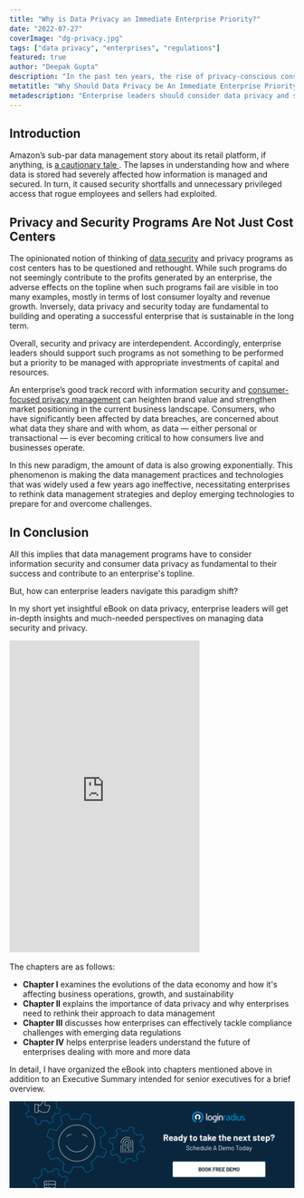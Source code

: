 ```yaml
---
title: "Why is Data Privacy an Immediate Enterprise Priority?"
date: "2022-07-27"
coverImage: "dg-privacy.jpg"
tags: ["data privacy", "enterprises", "regulations"]
featured: true 
author: "Deepak Gupta"
description: "In the past ten years, the rise of privacy-conscious consumers and emerging data regulations have compelled enterprises to prioritize their data management programs. Read more to learn how data privacy has become an enterprise priority."
metatitle: "Why Should Data Privacy be An Immediate Enterprise Priority?"
metadescription: "Enterprise leaders should consider data privacy and security programs more than cost centers since they're fundamental to sustainable business operations."
--- 
```


## Introduction

Amazon’s sub-par data management story about its retail platform, if anything, is <a rel="nofollow" href="https://www.wired.com/story/amazon-failed-to-protect-your-data-investigation/"> a cautionary tale </a>. The lapses in understanding how and where data is stored had severely affected how information is managed and secured. In turn, it caused security shortfalls and unnecessary privileged access that rogue employees and sellers had exploited.


## Privacy and Security Programs Are Not Just Cost Centers

The opinionated notion of thinking of [data security](https://www.loginradius.com/security/) and privacy programs as cost centers has to be questioned and rethought. While such programs do not seemingly contribute to the profits generated by an enterprise, the adverse effects on the topline when such programs fail are visible in too many examples, mostly in terms of lost consumer loyalty and revenue growth. Inversely, data privacy and security today are fundamental to building and operating a successful enterprise that is sustainable in the long term.

Overall, security and privacy are interdependent. Accordingly, enterprise leaders should support such programs as not something to be performed but a priority to be managed with appropriate investments of capital and resources.

An enterprise’s good track record with information security and [consumer-focused privacy management](https://www.loginradius.com/blog/identity/digital-privacy-best-practices/) can heighten brand value and strengthen market positioning in the current business landscape. Consumers, who have significantly been affected by data breaches, are concerned about what data they share and with whom, as data — either personal or transactional — is ever becoming critical to how consumers live and businesses operate.

In this new paradigm, the amount of data is also growing exponentially. This phenomenon is making the data management practices and technologies that was widely used a few years ago ineffective, necessitating enterprises to rethink data management strategies and deploy emerging technologies to prepare for and overcome challenges.


## In Conclusion

All this implies that data management programs have to consider information security and consumer data privacy as fundamental to their success and contribute to an enterprise's topline.

But, how can enterprise leaders navigate this paradigm shift?

In my short yet insightful eBook on data privacy, enterprise leaders will get in-depth insights and much-needed perspectives on managing data security and privacy.



<iframe type="text/html" sandbox="allow-scripts allow-same-origin allow-popups" width="336" height="550" frameborder="0" allowfullscreen style="max-width:100%" src="https://read.amazon.in/kp/card?asin=B0B5XPD468&preview=inline&linkCode=kpe&ref_=cm_sw_r_kb_dp_0DF4A46STSXK732QTDAE" ></iframe>


The chapters are as follows:



* **Chapter I** examines the evolutions of the data economy and how it's affecting business operations, growth, and sustainability
* **Chapter II** explains the importance of data privacy and why enterprises need to rethink their approach to data management
* **Chapter III** discusses how enterprises can effectively tackle compliance challenges with emerging data regulations
* **Chapter IV** helps enterprise leaders understand the future of enterprises dealing with more and more data

In detail, I have organized the eBook into chapters mentioned above in addition to an Executive Summary intended for senior executives for a brief overview.


[![book-a-demo-loginradius](../../assets/book-a-demo-loginradius.png)](https://www.loginradius.com/book-a-demo/)
